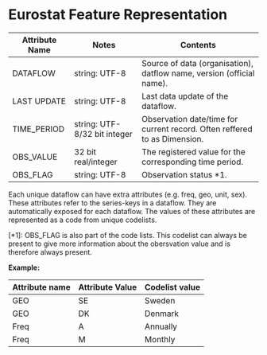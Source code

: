 # Eurostat Feature Representation 

| Attribute Name   | Notes     | Contents                                                                             |
| ---------------- | --------- | ------------------------------------------------------------------------------------ |
| DATAFLOW         | string: UTF-8 | Source of data (organisation), datflow name, version (official name).            |
| LAST UPDATE      | string: UTF-8 | Last data update of the dataflow.                                                |
| TIME_PERIOD      | string: UTF-8/32 bit integer | Observation date/time for current record. Often reffered to as     Dimension.                                                                                                            |
| OBS_VALUE        | 32 bit real/integer | The registered value for the corresponding time period.                    |
| OBS_FLAG         | string: UTF-8 | Observation status *1.                                                           |

Each unique dataflow can have extra attributes (e.g. freq, geo, unit, sex). These attributes refer to the series-keys in a dataflow. They are automatically exposed for each dataflow. The values of these attributes are represented as a code from unique codelists.

[*1]: OBS_FLAG is also part of the code lists. This codelist can always be present to give more information about the obersvation value and is therefore always present.

**Example:**

| Attribute name        | Attribute Value | Codelist value |
| --------------------- | --------------- |--------------- |
|GEO                    | SE              | Sweden         |
|GEO                    | DK              | Denmark        |
|Freq                   | A               | Annually       |
|Freq                   | M               | Monthly        |

<!---
# Eurostat Feature Representation (Format Attributes)

| Attribute Name         | Notes     | Contents                                                                         |
| ---------------------- | --------- | -------------------------------------------------------------------------------- |
| Eurostat_*1         | Read-only | Codelist value used in the chosen dataflow. |
| Eurostat_*1_fullName  | Read-only | Full name of the codelist value used in the chosen dataflow.                     |
| xxx | Read-only | yyy.                                         |

[*1]: Each dataflow can have 1:N amount of codelists. Therefore, not all individual parameters are listed here.

--->